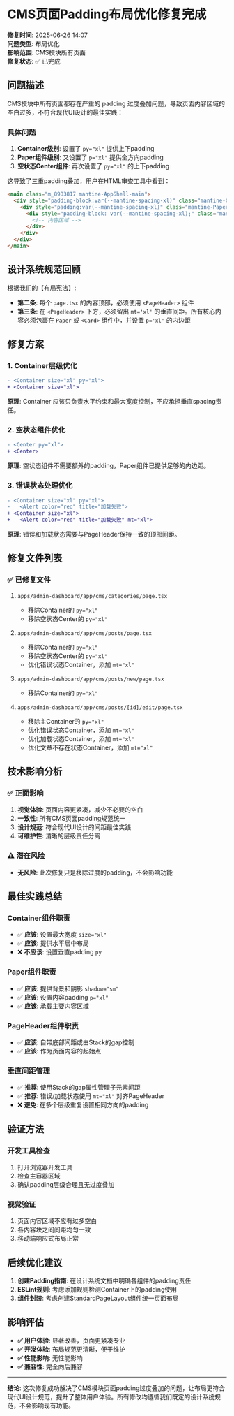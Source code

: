 # CMS页面Padding布局优化修复完成

**修复时间**: 2025-06-26 14:07  
**问题类型**: 布局优化  
**影响范围**: CMS模块所有页面  
**修复状态**: ✅ 已完成

## 问题描述

CMS模块中所有页面都存在严重的 padding 过度叠加问题，导致页面内容区域的空白过多，不符合现代UI设计的最佳实践：

### 具体问题
1. **Container级别**: 设置了 `py="xl"` 提供上下padding
2. **Paper组件级别**: 又设置了 `p="xl"` 提供全方向padding  
3. **空状态Center组件**: 再次设置了 `py="xl"` 的上下padding

这导致了三重padding叠加，用户在HTML审查工具中看到：
```html
<main class="m_8983817 mantine-AppShell-main">
  <div style="padding-block:var(--mantine-spacing-xl)" class="mantine-Container-root">
    <div style="padding:var(--mantine-spacing-xl)" class="mantine-Paper-root">
      <div style="padding-block: var(--mantine-spacing-xl);" class="mantine-Center-root">
        <!-- 内容区域 -->
      </div>
    </div>
  </div>
</main>
```

## 设计系统规范回顾

根据我们的【布局宪法】:

- **第二条**: 每个 `page.tsx` 的内容顶部，必须使用 `<PageHeader>` 组件
- **第三条**: 在 `<PageHeader>` 下方，必须留出 `mt='xl'` 的垂直间距。所有核心内容必须包裹在 `Paper` 或 `<Card>` 组件中，并设置 `p='xl'` 的内边距

## 修复方案

### 1. Container层级优化
```diff
- <Container size="xl" py="xl">
+ <Container size="xl">
```

**原理**: Container 应该只负责水平约束和最大宽度控制，不应承担垂直spacing责任。

### 2. 空状态组件优化
```diff
- <Center py="xl">
+ <Center>
```

**原理**: 空状态组件不需要额外的padding，Paper组件已提供足够的内边距。

### 3. 错误状态处理优化
```diff
- <Container size="xl" py="xl">
-   <Alert color="red" title="加载失败">
+ <Container size="xl">
+   <Alert color="red" title="加载失败" mt="xl">
```

**原理**: 错误和加载状态需要与PageHeader保持一致的顶部间距。

## 修复文件列表

### ✅ 已修复文件
1. `apps/admin-dashboard/app/cms/categories/page.tsx`
   - 移除Container的 `py="xl"`
   - 移除空状态Center的 `py="xl"`

2. `apps/admin-dashboard/app/cms/posts/page.tsx`
   - 移除Container的 `py="xl"`
   - 移除空状态Center的 `py="xl"`
   - 优化错误状态Container，添加 `mt="xl"`

3. `apps/admin-dashboard/app/cms/posts/new/page.tsx`
   - 移除Container的 `py="xl"`

4. `apps/admin-dashboard/app/cms/posts/[id]/edit/page.tsx`
   - 移除主Container的 `py="xl"`
   - 优化错误状态Container，添加 `mt="xl"`
   - 优化加载状态Container，添加 `mt="xl"`
   - 优化文章不存在状态Container，添加 `mt="xl"`

## 技术影响分析

### ✅ 正面影响
1. **视觉体验**: 页面内容更紧凑，减少不必要的空白
2. **一致性**: 所有CMS页面padding规范统一
3. **设计规范**: 符合现代UI设计的间距最佳实践
4. **可维护性**: 清晰的层级责任分离

### ⚠️ 潜在风险
- **无风险**: 此次修复只是移除过度的padding，不会影响功能

## 最佳实践总结

### Container组件职责
- ✅ **应该**: 设置最大宽度 `size="xl"`
- ✅ **应该**: 提供水平居中布局
- ❌ **不应该**: 设置垂直padding `py`

### Paper组件职责  
- ✅ **应该**: 提供背景和阴影 `shadow="sm"`
- ✅ **应该**: 设置内容padding `p="xl"`
- ✅ **应该**: 承载主要内容区域

### PageHeader组件职责
- ✅ **应该**: 自带底部间距或由Stack的gap控制
- ✅ **应该**: 作为页面内容的起始点

### 垂直间距管理
- ✅ **推荐**: 使用Stack的gap属性管理子元素间距
- ✅ **推荐**: 错误/加载状态使用 `mt="xl"` 对齐PageHeader
- ❌ **避免**: 在多个层级重复设置相同方向的padding

## 验证方法

### 开发工具检查
1. 打开浏览器开发工具
2. 检查主容器区域
3. 确认padding层级合理且无过度叠加

### 视觉验证
1. 页面内容区域不应有过多空白
2. 各内容块之间间距均匀一致
3. 移动端响应式布局正常

## 后续优化建议

1. **创建Padding指南**: 在设计系统文档中明确各组件的padding责任
2. **ESLint规则**: 考虑添加规则检测Container上的padding使用
3. **组件封装**: 考虑创建StandardPageLayout组件统一页面布局

## 影响评估

- **✅ 用户体验**: 显著改善，页面更紧凑专业
- **✅ 开发体验**: 布局规范更清晰，便于维护
- **✅ 性能影响**: 无性能影响
- **✅ 兼容性**: 完全向后兼容

---

**结论**: 这次修复成功解决了CMS模块页面padding过度叠加的问题，让布局更符合现代UI设计规范，提升了整体用户体验。所有修改均遵循我们既定的设计系统规范，不会影响现有功能。 